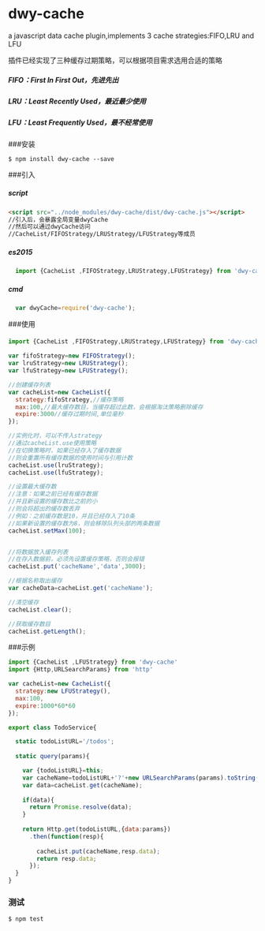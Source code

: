 # dwy-cache
a javascript data cache plugin,implements 3 cache strategies:FIFO,LRU and LFU

插件已经实现了三种缓存过期策略，可以根据项目需求选用合适的策略

##### FIFO：First In First Out，先进先出
##### LRU：Least Recently Used，最近最少使用
##### LFU：Least Frequently Used，最不经常使用

###安装

```
$ npm install dwy-cache --save
```
###引入

##### script

```html
<script src="../node_modules/dwy-cache/dist/dwy-cache.js"></script>
//引入后，会暴露全局变量dwyCache
//然后可以通过dwyCache访问
//CacheList/FIFOStrategy/LRUStrategy/LFUStrategy等成员
```

##### es2015

```js
  import {CacheList ,FIFOStrategy,LRUStrategy,LFUStrategy} from 'dwy-cache'
```

##### cmd

```js
  var dwyCache=require('dwy-cache');
```

###使用

####
```js
import {CacheList ,FIFOStrategy,LRUStrategy,LFUStrategy} from 'dwy-cache'

var fifoStrategy=new FIFOStrategy();
var lruStrategy=new LRUStrategy();
var lfuStrategy=new LFUStrategy();

//创建缓存列表
var cacheList=new CacheList({
  strategy:fifoStrategy,//缓存策略
  max:100,//最大缓存数目，当缓存超过此数，会根据淘汰策略删除缓存
  expire:3000//缓存过期时间,单位毫秒
});

//实例化时，可以不传入strategy
//通过cacheList.use使用策略
//在切换策略时，如果已经存入了缓存数据
//则会重置所有缓存数据的使用时间与引用计数
cacheList.use(lruStrategy);
cacheList.use(lfuStrategy);

//设置最大缓存数
//注意：如果之前已经有缓存数据
//并且新设置的缓存数比之前的小
//则会将超出的缓存数丢弃
//例如：之前缓存数是10，并且已经存入了10条
//如果新设置的缓存数为8，则会移除队列头部的两条数据
cacheList.setMax(100);


//将数据放入缓存列表
//在存入数据前，必须先设置缓存策略，否则会报错
cacheList.put('cacheName','data',3000);

//根据名称取出缓存
var cacheData=cacheList.get('cacheName');

//清空缓存
cacheList.clear();

//获取缓存数目
cacheList.getLength();
```

###示例

```js
import {CacheList ,LFUStrategy} from 'dwy-cache'
import {Http,URLSearchParams} from 'http'

var cacheList=new CacheList({
  strategy:new LFUStrategy(),
  max:100,
  expire:1000*60*60
});

export class TodoService{

  static todoListURL='/todos';
  
  static query(params){

    var {todoListURL}=this;
    var cacheName=todoListURL+'?'+new URLSearchParams(params).toString();
    var data=cacheList.get(cacheName);
      
    if(data){
      return Promise.resolve(data);
    }
      
    return Http.get(todoListURL,{data:params})
      .then(function(resp){
          
        cacheList.put(cacheName,resp.data);
        return resp.data;
      });
  }
}
```

### 测试

```
$ npm test
```